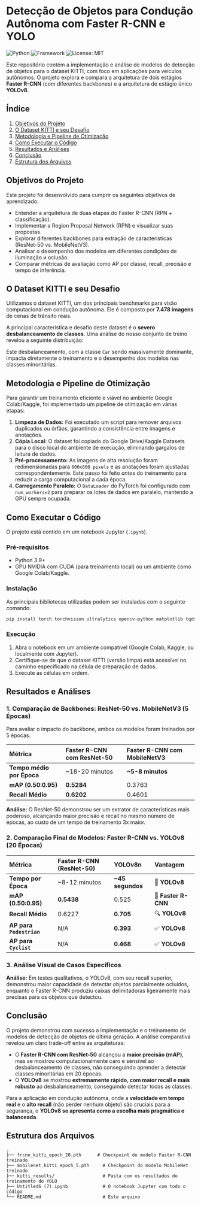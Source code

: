 # Detecção de Objetos para Condução Autônoma com Faster R-CNN e YOLO

![Python](https://img.shields.io/badge/Python-3.11-blue.svg)
![Framework](https://img.shields.io/badge/Framework-PyTorch-orange.svg)
![License: MIT](https://img.shields.io/badge/License-MIT-yellow.svg)

Este repositório contém a implementação e análise de modelos de detecção de objetos para o dataset KITTI, com foco em aplicações para veículos autônomos. O projeto explora e compara a arquitetura de dois estágios **Faster R-CNN** (com diferentes backbones) e a arquitetura de estágio único **YOLOv8**.

## Índice

1.  [Objetivos do Projeto](#objetivos-do-projeto)
2.  [O Dataset KITTI e seu Desafio](#o-dataset-kitti-e-seu-desafio)
3.  [Metodologia e Pipeline de Otimização](#metodologia-e-pipeline-de-otimização)
4.  [Como Executar o Código](#como-executar-o-código)
5.  [Resultados e Análises](#resultados-e-análises)
6.  [Conclusão](#conclusão)
7.  [Estrutura dos Arquivos](#estrutura-dos-arquivos)

## Objetivos do Projeto

Este projeto foi desenvolvido para cumprir os seguintes objetivos de aprendizado:
-   Entender a arquitetura de duas etapas do Faster R-CNN (RPN + classificação).
-   Implementar a Region Proposal Network (RPN) e visualizar suas propostas.
-   Explorar diferentes backbones para extração de características (ResNet-50 vs. MobileNetV3).
-   Analisar o desempenho dos modelos em diferentes condições de iluminação и oclusão.
-   Comparar métricas de avaliação como AP por classe, recall, precisão e tempo de inferência.

## O Dataset KITTI e seu Desafio

Utilizamos o dataset KITTI, um dos principais benchmarks para visão computacional em condução autônoma. Ele é composto por **7.478 imagens** de cenas de trânsito reais.

A principal característica e desafio deste dataset é o **severo desbalanceamento de classes**. Uma análise do nosso conjunto de treino revelou a seguinte distribuição:


Este desbalanceamento, com a classe `Car` sendo massivamente dominante, impacta diretamente o treinamento e o desempenho dos modelos nas classes minoritárias.

## Metodologia e Pipeline de Otimização

Para garantir um treinamento eficiente e viável no ambiente Google Colab/Kaggle, foi implementado um pipeline de otimização em várias etapas:

1.  **Limpeza de Dados:** Foi executado um script para remover arquivos duplicados ou órfãos, garantindo a consistência entre imagens e anotações.
2.  **Cópia Local:** O dataset foi copiado do Google Drive/Kaggle Datasets para o disco local do ambiente de execução, eliminando gargalos de leitura de dados.
3.  **Pré-processamento:** As imagens de alta resolução foram redimensionadas para `600x600 pixels` e as anotações foram ajustadas correspondentemente. Este passo foi feito *antes* do treinamento para reduzir a carga computacional a cada época.
4.  **Carregamento Paralelo:** O `DataLoader` do PyTorch foi configurado com `num_workers=2` para preparar os lotes de dados em paralelo, mantendo a GPU sempre ocupada.

## Como Executar o Código

O projeto está contido em um notebook Jupyter (`.ipynb`).

### Pré-requisitos
- Python 3.9+
- GPU NVIDIA com CUDA (para treinamento local) ou um ambiente como Google Colab/Kaggle.

### Instalação
As principais bibliotecas utilizadas podem ser instaladas com o seguinte comando:
```bash
pip install torch torchvision ultralytics opencv-python matplotlib tqdm torchmetrics
```

### Execução
1.  Abra o notebook em um ambiente compatível (Google Colab, Kaggle, ou localmente com Jupyter).
2.  Certifique-se de que o dataset KITTI (versão limpa) está acessível no caminho especificado na célula de preparação de dados.
3.  Execute as células em ordem.

## Resultados e Análises

### 1. Comparação de Backbones: ResNet-50 vs. MobileNetV3 (5 Épocas)
Para avaliar o impacto do backbone, ambos os modelos foram treinados por 5 épocas.

| Métrica | Faster R-CNN com **ResNet-50** | Faster R-CNN com **MobileNetV3** |
| :--- | :--- | :--- |
| **Tempo médio por Época**| ~18-20 minutos | **~5-8 minutos** |
| **mAP (0.50:0.95)**| **0.5284** | 0.3763 |
| **Recall Médio**| **0.6202** | 0.4601 |

**Análise:** O ResNet-50 demonstrou ser um extrator de características mais poderoso, alcançando maior precisão e recall no mesmo número de épocas, ao custo de um tempo de treinamento 3x maior.

### 2. Comparação Final de Modelos: Faster R-CNN vs. YOLOv8 (20 Épocas)

| Métrica | **Faster R-CNN (ResNet-50)** | **YOLOv8n** | Vantagem |
| :--- | :--- | :--- | :--- |
| **Tempo por Época** | ~8-12 minutos | **~45 segundos** | 🚀 **YOLOv8** |
| **mAP (0.50:0.95)** | **0.5438** | 0.525 | 🎯 **Faster R-CNN** |
| **Recall Médio** | 0.6227 | **0.705** | 🔍 **YOLOv8** |
| **AP para `Pedestrian`**| N/A | **0.393** | ✅ **YOLOv8** |
| **AP para `Cyclist`** | N/A | **0.468** | ✅ **YOLOv8** |

### 3. Análise Visual de Casos Específicos

**Análise:** Em testes qualitativos, o YOLOv8, com seu recall superior, demonstrou maior capacidade de detectar objetos parcialmente ocluídos, enquanto o Faster R-CNN produziu caixas delimitadoras ligeiramente mais precisas para os objetos que detectou.

## Conclusão

O projeto demonstrou com sucesso a implementação e o treinamento de modelos de detecção de objetos de última geração. A análise comparativa revelou um claro trade-off entre as arquiteturas:

-   O **Faster R-CNN com ResNet-50** alcançou a **maior precisão (mAP)**, mas se mostrou computacionalmente caro e sensível ao desbalanceamento de classes, não conseguindo aprender a detectar classes minoritárias em 20 épocas.
-   O **YOLOv8** se mostrou **extremamente rápido, com maior recall e mais robusto** ao desbalanceamento, conseguindo detectar todas as classes.

Para a aplicação em condução autônoma, onde a **velocidade em tempo real** e o **alto recall** (não perder nenhum objeto) são cruciais para a segurança, o **YOLOv8 se apresenta como a escolha mais pragmática e balanceada**.

## Estrutura dos Arquivos
```
.
├── frcnn_kitti_epoch_20.pth      # Checkpoint do modelo Faster R-CNN treinado
├── mobilenet_kitti_epoch_5.pth     # Checkpoint do modelo MobileNet treinado
├── kitti_results/                  # Pasta com os resultados do treinamento do YOLO
├── Untitled6 (7).ipynb             # O notebook Jupyter com todo o código
└── README.md                       # Este arquivo
```
